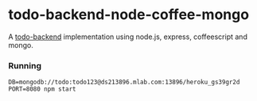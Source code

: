 # todo-backend-node-coffee-mongo

A [todo-backend](http://todobackend.com) implementation using node.js, express, coffeescript and mongo.


### Running

`DB=mongodb://todo:todo123@ds213896.mlab.com:13896/heroku_gs39gr2d PORT=8080 npm start`